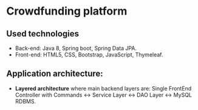 # Crowdfunding platform

## Used technologies
- Back-end: Java 8, Spring boot, Spring Data JPA.
- Front-end: HTML5, CSS, Bootstrap, JavaScript, Thymeleaf.

## Application architecture:
- **Layered architecture** where main backend layers are: Single FrontEnd Controller with Commands <-> Service Layer <-> DAO Layer <-> MySQL RDBMS.

